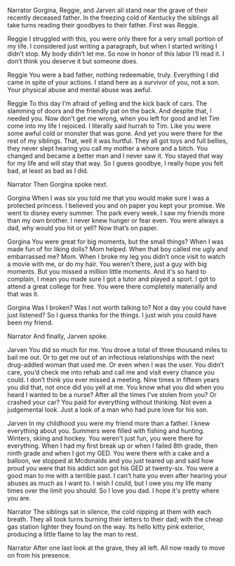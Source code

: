Narrator
Gorgina, Reggie, and Jarven all stand near the grave of their recently deceased father. In the freezing cold of Kentucky the siblings all take turns reading their goodbyes to their father. First was Reggie. 

Reggie
I struggled with this, you were only there for a very small portion of my life. I considered just writing a paragraph, but when I started writing I didn’t stop. My body didn’t let me. So now in honor of this labor I’ll read it. I don’t think you deserve it but someone does. 

Reggie
You were a bad father, nothing redeemable, truly. Everything I did came in spite of your actions. I stand here as a survivor of you, not a son. Your physical abuse and mental abuse was awful. 

Reggie
To this day I’m afraid of yelling and the kick back of cars. The slamming of doors and the friendly pat on the back. And despite that, I needed you. Now don’t get me wrong, when you left for good and let Tim come into my life I rejoiced. I literally said hurrah to Tim. Like you were some awful cold or monster that was gone.  And yet you were there for the rest of my siblings. That, well it was hurtful. They all got toys and full bellies, they never slept hearing you call my mother a whore and a bitch. You changed and became a better man and I never saw it. You stayed that way for my life and will stay that way. So I guess goodbye, I really hope you felt bad, at least as bad as I did.

Narrator
Then Gorgina spoke next. 

Gorgina 
When I was six you told me that you would make sure I was a protected princess. I believed you and on paper you kept your promise. We went to disney every summer. The park every week. I saw my friends more than my own brother. I never knew hunger or fear even. You were always a dad, why would you hit or yell? Now that’s on paper.


Gorgina 
You were great for big moments, but the small things? When I was made fun of for liking dolls? Mom helped. When that boy called me ugly and embarrassed me? Mom. When I broke my leg you didn’t once visit to watch a movie with me, or do my hair. You weren't there,  just a guy with big moments. But you missed a million little moments. And it's so hard to complain, I mean you made sure I got a tutor and played a sport. I got to attend a great college for free. You were there completely materially and that was it.

Gorgina 
Was I broken? Was I not worth talking to? Not a day you could have just listened? So I guess thanks for the things. I just wish you could have been my friend.

Narrator
And finally, Jarven spoke.

Jarven
You did so much for me. You drove a total of three thousand miles to bail me out. Or to get me out of an infectious relationships with the next drug-addled woman that used me. Or even when I was the user. You didn’t care, you’d check me into rehab and call me and visit every chance you could. I don’t think you ever missed a meeting. Nine times in fifteen years you did that, not once did you yell at me. You know what you did when you heard I wanted to be a nurse? After all the times I’ve stolen from you? Or crashed your car? You paid for everything without thinking. Not even a judgemental look. Just a look of a man who had pure love for his son.

Jarven
In my childhood you were my friend more than a father. I knew everything about you. Summers were filled with fishing and hunting. Winters, skiing and hockey. You weren't just fun, you were there for everything. When I had my first break up or when I failed 8th grade, then ninth grade and when I got my GED. You were there with a cake and a balloon, we stopped at Mcdonalds and you just teared up and said how proud you were that his addict son got his GED at twenty-six. You were a good man to me with a terrible past. I can’t hate you even after hearing your abuses as much as I want to. I wish I could, but I owe you my life many times over the limit you should. So I love you dad. I hope it's pretty where you are. 

Narrator
The siblings sat in silence, the cold nipping at them with each breath. They all took turns burning their letters to their dad; with the cheap gas station lighter they found on the way. Its hello kitty pink exterior, producing a little flame to lay the man to rest.  

Narrator
After one last look at the grave, they all left. All now ready to move on from his presence. 
